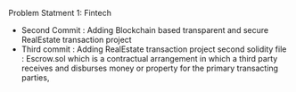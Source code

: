 Problem Statment 1: Fintech
- Second Commit : Adding Blockchain based transparent and secure RealEstate transaction project 
- Third commit : Adding RealEstate transaction project second solidity file : Escrow.sol which is a contractual arrangement in which a third party receives and disburses money or property for the primary transacting parties,